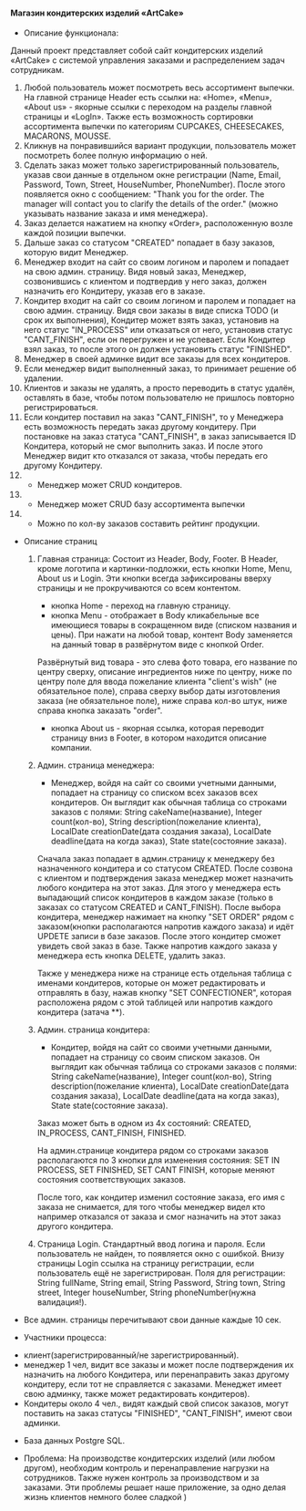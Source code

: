 #### Магазин кондитерских изделий «ArtCake»


* Описание функционала:

Данный проект представляет собой сайт кондитерских изделий «ArtCake» с системой управления заказами и распределением
задач сотрудникам.

1. Любой пользователь может посмотреть весь ассортимент выпечки. На главной странице Header есть ссылки на: 
«Home», «Menu», «About us» - якорные ссылки с переходом на разделы главной страницы и «LogIn». Также есть возможность
сортировки ассортимента выпечки по категориям CUPCAKES, CHEESECAKES, MACARONS, MOUSSE. 
2. Кликнув на понравившийся вариант продукции, пользователь может посмотреть более полную информацию о ней.
3. Сделать заказ может только зарегистрированный пользователь, указав свои данные в отдельном окне регистрации
(Name, Email, Password, Town, Street, HouseNumber, PhoneNumber). После этого появляется окно с сообщением:
"Thank you for the order. The manager will contact you to clarify the details of the order."
(можно указывать название заказа и имя менеджера).
4. Заказ делается нажатием на кнопку «Order», расположенную возле каждой позиции выпечки.
5. Дальше заказ со статусом "CREATED" попадает в базу заказов, которую видит Менеджер. 
6. Менеджер входит на сайт со своим логином и паролем и попадает на свою админ. страницу. Видя новый заказ,
Менеджер, созвонившись с клиентом и подтвердив у него заказ, должен назначить его Кондитеру, указав его в заказе.
7. Кондитер входит на сайт со своим логином и паролем и попадает на свою админ. страницу. Видя свои заказы
в виде списка TODO (и срок их выполнения), Кондитер может взять заказ, установив на него статус "IN_PROCESS"
или отказаться от него, установив статус "CANT_FINISH", если он перегружен и не успевает. Если Кондитер взял заказ,
то после этого он должен установить статус "FINISHED". 
8. Менеджер в своей админке видит все заказы для всех кондитеров.
9. Если менеджер видит выполненный заказ, то принимает решение об удалении. 
10. Клиентов и заказы не удалять, а просто переводить в статус удалён, оставлять в базе, чтобы потом пользователю
не пришлось повторно регистрироваться. 
11. Если кондитер поставил на заказ "CANT_FINISH", то у Менеджера есть возможность передать заказ другому кондитеру.
При постановке на заказ статуса "CANT_FINISH", в заказ записывается ID Кондитера, который не смог выполнить заказ.
И после этого Менеджер видит кто отказался от заказа, чтобы передать его другому Кондитеру. 
12. * Менеджер может CRUD кондитеров.
13. * Менеджер может CRUD базу ассортимента выпечки
13. * Можно по кол-ву заказов составить рейтинг продукции.


* Описание страниц

  1. Главная страница: 
  Состоит из Header, Body, Footer. В Header, кроме логотипа и картинки-подложки, есть кнопки Home, Menu, About us и Login.
  Эти кнопки всегда зафиксированы вверху страницы и не прокручиваются со всем контентом.
      - кнопка Home - переход на главную страницу.
      - кнопка Menu - отображает в Body кликабельные все имеющиеся товары в сокращенном виде (списком названия и цены).
      При нажати на любой товар, контент Body заменяется на данный товар в развёрнутом виде с кнопкой Order.
     
      Развёрнутый вид товара - это слева фото товара, его название по центру сверху, описание ингредиентов ниже по центру,
      ниже по центру поле для ввода пожелание клиента "client's wish" (не обязательное поле), справа сверху выбор даты
      изготовления заказа (не обязательное поле), ниже справа кол-во штук, ниже справа кнопка заказать "order".
  
      - кнопка About us - якорная ссылка, которая переводит страницу вниз в Footer, в котором находится описание компании.

  2. Админ. страница менеджера:
      - Менеджер, войдя на сайт со своими учетными данными, попадает на страницу со списком всех заказов
        всех кондитеров. Он выглядит как обычная таблица со строками заказов с полями: String cakeName(название),
        Integer count(кол-во), String description(пожелание клиента), LocalDate creationDate(дата создания заказа),
        LocalDate deadline(дата на когда заказ), State state(состояние заказа).

     Сначала заказ попадает в админ.страницу к менеджеру без назначенного кондитера и со статусом CREATED. После
     созвона с клиентом и подтверждения заказа менеджер может назначить любого кондитера на этот заказ. Для этого
     у менеджера есть выпадающий список кондитеров в каждом заказе (только в заказах со статусом CREATED и CANT_FINISH).
     После выбора кондитера, менеджер нажимает на кнопку "SET ORDER" рядом с заказом(кнопки располагаются напротив
     каждого заказа) и идёт UPDETE записи в базе заказов. После этого кондитер сможет увидеть свой заказ в базе.
     Также напротив каждого заказа у менеджера есть кнопка DELETE, удалить заказ.
    
     Также у менеджера ниже на странице есть отдельная таблица с именами кондитеров, которые он может редактировать
     и отправлять в базу, нажав кнопку "SET CONFECTIONER", которая расположена рядом с этой таблицей или напротив
     каждого кондитера (затача **).

   3. Админ. страница кондитера:
      -  Кондитер, войдя на сайт со своими учетными данными, попадает на страницу со своим списком заказов. Он выглядит как
      обычная таблица со строками заказов с полями: String cakeName(название), Integer count(кол-во),
      String description(пожелание клиента), LocalDate creationDate(дата создания заказа),
      LocalDate deadline(дата на когда заказ), State state(состояние заказа).
     
      Заказ может быть в одном из 4х состояний: CREATED, IN_PROCESS, CANT_FINISH, FINISHED.
     
      На админ.странице кондитера рядом со строками заказов располагаются по 3 кнопки для изменения состояния:
      SET IN PROCESS, SET FINISHED, SET CANT FINISH, которые меняют состояния соответствующих заказов.
  
      После того, как кондитер изменил состояние заказа, его имя с заказа не снимается, для того чтобы менеджер
      видел кто например отказался от заказа и смог назначить на этот заказ другого кондитера.
  
   4. Страница Login. Стандартный ввод логина и пароля. Если пользователь не найден, то появляется окно с ошибкой.
      Внизу страницы Login ссылка на страницу регистрации, если пользователь ещё не зарегистрирован.
      Поля для регистрации: String fullName, String email, String Password, String town, String street,
      Integer houseNumber, String phoneNumber(нужна валидация!).

* Все админ. страницы перечитывают свои данные каждые 10 сек.


* Участники процесса:
- клиент(зарегистрированный/не зарегистрированный).
- менеджер 1 чел, видит все заказы и может после подтверждения их назначить на любого Кондитера,
или перенаправить заказ другому кондитеру, если тот не справляется с заказами. Менеджет имеет свою админку,
также может редактировать кондитеров).
- Кондитеры около 4 чел., видят каждый свой список заказов, могут поставить на заказ статусы "FINISHED", "CANT_FINISH",
имеют свои админки.

* База данных Postgre SQL.

* Проблема:
  На производстве кондитерских изделий (или любом другом), необходим контроль и перенаправление нагрузки
на сотрудников. Также нужен контроль за производством и за заказами.
Эти проблемы решает наше приложение, за одно делая жизнь клиентов немного более сладкой )